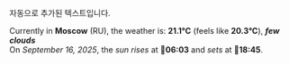 
자동으로 추가된 텍스트입니다.

<!--START_SECTION:weather:moscow-->
Currently in **Moscow** (RU), the weather is: **21.1°C** (feels like **20.3°C**), ***few clouds***<br/>
On *September 16, 2025*, the *sun rises* at 🌅**06:03** and *sets* at 🌇**18:45**.
<!--END_SECTION:weather-->
